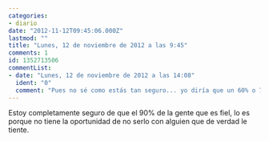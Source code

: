 ```yaml
---
categories:
- diario
date: "2012-11-12T09:45:06.000Z"
lastmod: ""
title: "Lunes, 12 de noviembre de 2012 a las 9:45"
comments: 1
id: 1352713506
commentList:
- date: "Lunes, 12 de noviembre de 2012 a las 14:08"
  ident: "0"
  comment: "Pues no sé como estás tan seguro... yo diría que un 60% o 70% a lo mucho... Yo no le sería infiel a mi pareja por nada del mundo, sé que no quiero que me lo hagan a mí y por eso mismo no lo haría...  \n  \nAhora bien tener algo cn una chica que tenga novio me da igual, mientras el novio no sea amigo mio y sea un desconocido xD  \n  \nSon modos de ver las cosas, cada uno tiene su forma..."
---
```


Estoy completamente seguro de que el 90% de la gente que es fiel, lo es porque no tiene la oportunidad de no serlo con alguien que de verdad le tiente.